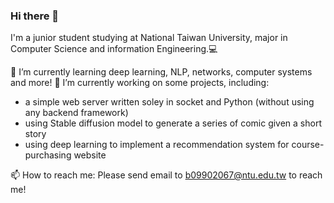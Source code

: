 ### Hi there 👋

I'm a junior student studying at National Taiwan University, major in Computer Science and information Engineering.💻

🌱 I’m currently learning deep learning, NLP, networks, computer systems and more!
🔭 I’m currently working on some projects, including:
- a simple web server written soley in socket and Python (without using any backend framework)
- using Stable diffusion model to generate a series of comic given a short story
- using deep learning to implement a recommendation system for course-purchasing website

📫 How to reach me: Please send email to b09902067@ntu.edu.tw to reach me!

<!--
**timyi976/timyi976** is a ✨ _special_ ✨ repository because its `README.md` (this file) appears on your GitHub profile.

Here are some ideas to get you started:

- 🔭 I’m currently working on ...
- 🌱 I’m currently learning ...
- 👯 I’m looking to collaborate on ...
- 🤔 I’m looking for help with ...
- 💬 Ask me about ...
- 📫 How to reach me: ...
- 😄 Pronouns: ...
- ⚡ Fun fact: ...
-->
